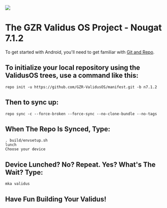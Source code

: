 <img src="https://raw.githubusercontent.com/HassanSardar/manifest/Redesign/Validus_Banner.png">

The GZR Validus OS Project - Nougat 7.1.2
========

To get started with Android, you'll need to get familiar with [Git and Repo](http://source.android.com/source/using-repo.html).

To initialize your local repository using the ValidusOS trees, use a command like this:
-----------------------------------------

	repo init -u https://github.com/GZR-ValidusOS/manifest.git -b n7.1.2


Then to sync up:
-----------------------------------------

    repo sync -c --force-broken --force-sync --no-clone-bundle --no-tags
    
When The Repo Is Synced, Type:
-----------------------------------------
```
. build/envsetup.sh
lunch
Choose your device
```
Device Lunched? No? Repeat. Yes? What's The Wait? Type:
-----------------------------------------------------
```
mka validus
```
Have Fun Building Your Validus!
-----------------------
